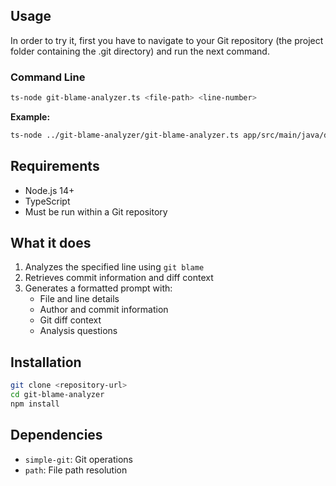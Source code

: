 ## Usage
In order to try it, first you have to navigate to your Git repository (the project folder containing the .git directory) and run the next command.

### Command Line
```bash
ts-node git-blame-analyzer.ts <file-path> <line-number>
```

**Example:**
```bash
ts-node ../git-blame-analyzer/git-blame-analyzer.ts app/src/main/java/de/telekom/mobilityapp/ui/refuel/smartpay/viewmodel/RefuelSmartPayPumpViewModel.kt 42
```

## Requirements

- Node.js 14+
- TypeScript
- Must be run within a Git repository

## What it does

1. Analyzes the specified line using `git blame`
2. Retrieves commit information and diff context
3. Generates a formatted prompt with:
   - File and line details
   - Author and commit information
   - Git diff context
   - Analysis questions

## Installation

```bash
git clone <repository-url>
cd git-blame-analyzer
npm install
```

## Dependencies

- `simple-git`: Git operations
- `path`: File path resolution
